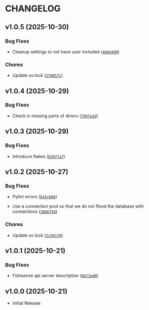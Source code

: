 # CHANGELOG

<!-- version list -->

## v1.0.5 (2025-10-30)

### Bug Fixes

- Cleanup settings to not have user included
  ([`4b8e999`](https://github.com/UCSD-E4E/fishsense-api/commit/4b8e999facb6b1469ccebf62f4c517e53cfc3eb7))

### Chores

- Update uv.lock
  ([`2f6857c`](https://github.com/UCSD-E4E/fishsense-api/commit/2f6857cf422e723353162141d838f4fb8c14d980))


## v1.0.4 (2025-10-29)

### Bug Fixes

- Check in missing parts of direnv
  ([`7997e2d`](https://github.com/UCSD-E4E/fishsense-api/commit/7997e2ddb656bf09f30964bb2b9858511422dc4c))


## v1.0.3 (2025-10-29)

### Bug Fixes

- Introduce flakes
  ([`b597faf`](https://github.com/UCSD-E4E/fishsense-api/commit/b597faf09b1bbb62af2b3ae9032d7344f913da10))


## v1.0.2 (2025-10-27)

### Bug Fixes

- Pylint errors
  ([`b43cb66`](https://github.com/UCSD-E4E/fishsense-api/commit/b43cb6601b5b0bd2a01345e1f6e9b9170b71b51b))

- Use a connection pool so that we do not flood the database with connections
  ([`3086756`](https://github.com/UCSD-E4E/fishsense-api/commit/3086756e451e77944e006f54b261fe42fdcf9d07))

### Chores

- Update uv lock
  ([`2c591f0`](https://github.com/UCSD-E4E/fishsense-api/commit/2c591f007183dd764d54b1bd2177a41f91421419))


## v1.0.1 (2025-10-21)

### Bug Fixes

- Fishsense api server description
  ([`0b73e00`](https://github.com/UCSD-E4E/fishsense-api/commit/0b73e0046725cedebddc788a868da688ef2a234e))


## v1.0.0 (2025-10-21)

- Initial Release
